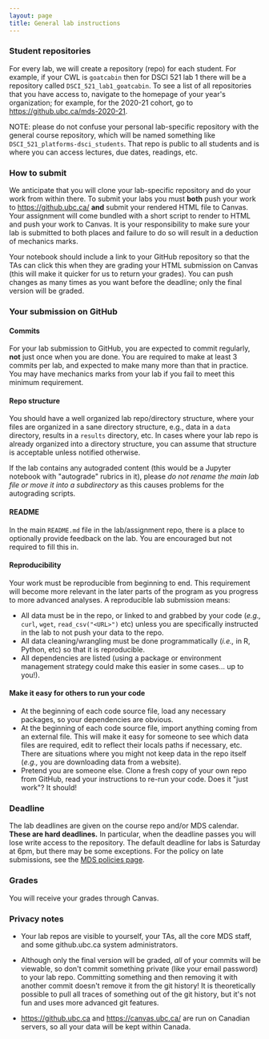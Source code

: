 ```yaml
---
layout: page
title: General lab instructions
---
```


### Student repositories
For every lab, we will create a repository (repo) for each student. For example,
if your CWL is `goatcabin` then for DSCI 521 lab 1 there will be a repository called
`DSCI_521_lab1_goatcabin`. To see a list of all repositories that you have access to,
navigate to the homepage of your year's organization; for example, for the 2020-21 cohort,
go to <https://github.ubc.ca/mds-2020-21>.

NOTE: please do not confuse your personal lab-specific repository with the general course
repository, which will be named something like `DSCI_521_platforms-dsci_students`. That
repo is public to all students and is where you can access lectures, due dates, readings, etc.

### How to submit

We anticipate that you will clone your lab-specific repository and do your work from
within there. To submit your labs you must **both** push your work to <https://github.ubc.ca/> 
**and** submit your rendered HTML file to Canvas. Your assignment will come bundled with a short script
to render to HTML and push your work to Canvas. It is your responsibility to make sure
your lab is submitted to both places and failure to do so will result in a deduction of mechanics marks.

Your notebook should include a link to your GitHub repository
so that the TAs can click this when they are grading your HTML submission on Canvas
(this will make it quicker for us to return your grades).
You can push changes as many times as you want before the deadline; only the final version will be graded.

### Your submission on GitHub

#### Commits

For your lab submission to GitHub, you are expected to commit regularly, **not** just once when you are done.
You are required to make at least 3 commits per lab, and expected to make many more than that in practice.
You may have mechanics marks from your lab if you fail to meet this minimum requirement. 

#### Repo structure

You should have a well organized lab repo/directory structure, where your files are organized in a sane directory structure, e.g., data in a `data` directory, results in a `results` directory, etc. In cases where your lab repo is already organized into a directory structure, you can assume that structure is acceptable unless notified otherwise. 

If the lab contains any autograded content (this would be a Jupyter notebook with "autograde" rubrics in it), please _do not rename the main lab file or move it into a subdirectory_ as this causes problems for the autograding scripts.

#### README

In the main `README.md` file in the lab/assignment repo, there is a place to optionally provide feedback on the lab. You are encouraged but not required
to fill this in. 

#### Reproducibility

Your work must be reproducible from beginning to end. This requirement will become more relevant in the later parts of the program as you progress to more advanced analyses. A reproducible lab submission means:

  - All data must be in the repo, or linked to and grabbed by your code (*e.g.,* `curl`, `wget`, `read_csv("<URL>")` etc) unless you are specifically instructed in the lab to not push your data to the repo.
  - All data cleaning/wrangling must be done programmatically (*i.e.,* in R, Python, etc) so that it is reproducible.
  - All dependencies are listed (using a package or environment management strategy could make this easier in some cases... up to you!).

#### Make it easy for others to run your code
  
  - At the beginning of each code source file, load any necessary packages, so your dependencies are obvious.
  - At the beginning of each code source file, import anything coming from an external file. This will make it easy for someone to see which data files are required, edit to reflect their locals paths if necessary, etc. There are situations where you might not keep data in the repo itself (*e.g.,* you are downloading data from a website).
  - Pretend you are someone else. Clone a fresh copy of your own repo from GitHub, read your instructions to re-run your code. Does it "just work"? It should!
 
### Deadline
The lab deadlines are given on the course repo and/or MDS calendar. **These are hard deadlines.** In particular,
when the deadline passes you will lose write access to the repository. The default deadline for labs is
Saturday at 6pm, but there may be some exceptions. For the policy on late submissions, see the
[MDS policies page](https://ubc-mds.github.io/policies/).

### Grades
You will receive your grades through Canvas.

### Privacy notes

* Your lab repos are visible to yourself, your TAs, all the core MDS staff, and some github.ubc.ca system administrators.

* Although only the final version will be graded, _all_ of your commits will be viewable, so don't commit something
private (like your email password) to your lab repo. Committing something and then removing it
with another commit doesn't remove it from the git history! It is theoretically possible to pull all traces of
something out of the git history, but it's not fun and uses more advanced git features.

* <https://github.ubc.ca> and <https://canvas.ubc.ca/> are run on Canadian servers, so all your data will be kept within Canada.
